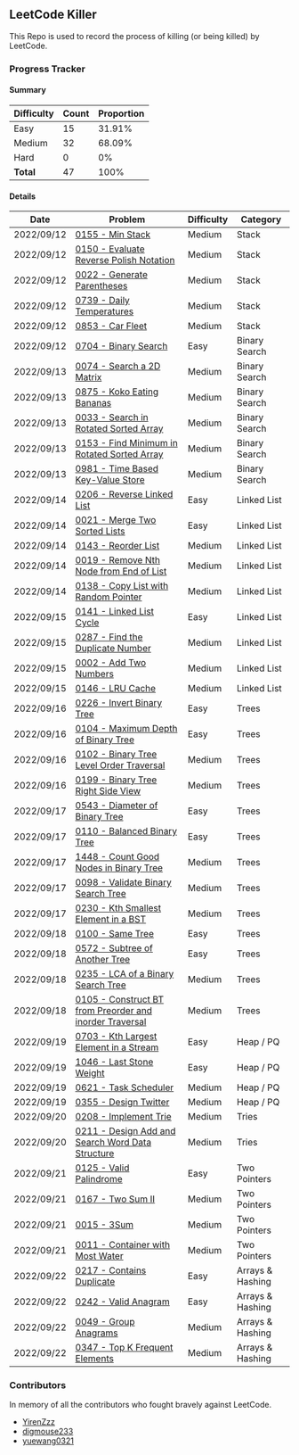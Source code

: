 ## LeetCode Killer

This Repo is used to record the process of killing (or being killed) by LeetCode. 

### Progress Tracker

#### Summary

| Difficulty | Count | Proportion |
| ---------- | ----- | ---------- |
| Easy       | 15    | 31.91%     |
| Medium     | 32    | 68.09%     |
| Hard       | 0     | 0%         |
| **Total**  | 47    | 100%       |

#### Details

| Date       | Problem                                                      | Difficulty | Category         |
| ---------- | ------------------------------------------------------------ | ---------- | ---------------- |
| 2022/09/12 | [0155 - Min Stack](https://leetcode.com/problems/min-stack/) | Medium     | Stack            |
| 2022/09/12 | [0150 - Evaluate Reverse Polish Notation](https://leetcode.com/problems/evaluate-reverse-polish-notation/) | Medium     | Stack            |
| 2022/09/12 | [0022 - Generate Parentheses](https://leetcode.com/problems/generate-parentheses/) | Medium     | Stack            |
| 2022/09/12 | [0739 - Daily Temperatures](https://leetcode.com/problems/daily-temperatures/) | Medium     | Stack            |
| 2022/09/12 | [0853 - Car Fleet](https://leetcode.com/problems/car-fleet/) | Medium     | Stack            |
| 2022/09/12 | [0704 - Binary Search](https://leetcode.com/problems/binary-search/) | Easy       | Binary Search    |
| 2022/09/13 | [0074 - Search a 2D Matrix](https://leetcode.com/problems/search-a-2d-matrix/) | Medium     | Binary Search    |
| 2022/09/13 | [0875 - Koko Eating Bananas](https://leetcode.com/problems/koko-eating-bananas/) | Medium     | Binary Search    |
| 2022/09/13 | [0033 - Search in Rotated Sorted Array](https://leetcode.com/problems/search-in-rotated-sorted-array/) | Medium     | Binary Search    |
| 2022/09/13 | [0153 - Find Minimum in Rotated Sorted Array](https://leetcode.com/problems/find-minimum-in-rotated-sorted-array/) | Medium     | Binary Search    |
| 2022/09/13 | [0981 - Time Based Key-Value Store](https://leetcode.com/problems/time-based-key-value-store/) | Medium     | Binary Search    |
| 2022/09/14 | [0206 - Reverse Linked List](https://leetcode.com/problems/reverse-linked-list/) | Easy       | Linked List      |
| 2022/09/14 | [0021 - Merge Two Sorted Lists](https://leetcode.com/problems/merge-two-sorted-lists/) | Easy       | Linked List      |
| 2022/09/14 | [0143 - Reorder List](https://leetcode.com/problems/reorder-list/) | Medium     | Linked List      |
| 2022/09/14 | [0019 - Remove Nth Node from End of List](https://leetcode.com/problems/remove-nth-node-from-end-of-list/) | Medium     | Linked List      |
| 2022/09/14 | [0138 - Copy List with Random Pointer](https://leetcode.com/problems/copy-list-with-random-pointer/) | Medium     | Linked List      |
| 2022/09/15 | [0141 - Linked List Cycle](https://leetcode.com/problems/linked-list-cycle/) | Easy       | Linked List      |
| 2022/09/15 | [0287 - Find the Duplicate Number](https://leetcode.com/problems/find-the-duplicate-number/) | Medium     | Linked List      |
| 2022/09/15 | [0002 - Add Two Numbers](https://leetcode.com/problems/add-two-numbers/) | Medium     | Linked List      |
| 2022/09/15 | [0146 - LRU Cache](https://leetcode.com/problems/lru-cache/) | Medium     | Linked List      |
| 2022/09/16 | [0226 - Invert Binary Tree](https://leetcode.com/problems/invert-binary-tree/) | Easy       | Trees            |
| 2022/09/16 | [0104 - Maximum Depth of Binary Tree](https://leetcode.com/problems/maximum-depth-of-binary-tree/) | Easy       | Trees            |
| 2022/09/16 | [0102 - Binary Tree Level Order Traversal](https://leetcode.com/problems/binary-tree-level-order-traversal/) | Medium     | Trees            |
| 2022/09/16 | [0199 - Binary Tree Right Side View](https://leetcode.com/problems/binary-tree-right-side-view/) | Medium     | Trees            |
| 2022/09/17 | [0543 - Diameter of Binary Tree](https://leetcode.com/problems/diameter-of-binary-tree/) | Easy       | Trees            |
| 2022/09/17 | [0110 - Balanced Binary Tree](https://leetcode.com/problems/balanced-binary-tree/) | Easy       | Trees            |
| 2022/09/17 | [1448 - Count Good Nodes in Binary Tree](https://leetcode.com/problems/count-good-nodes-in-binary-tree/) | Medium     | Trees            |
| 2022/09/17 | [0098 - Validate Binary Search Tree](https://leetcode.com/problems/validate-binary-search-tree/) | Medium     | Trees            |
| 2022/09/17 | [0230 - Kth Smallest Element in a BST](https://leetcode.com/problems/kth-smallest-element-in-a-bst/) | Medium     | Trees            |
| 2022/09/18 | [0100 - Same Tree](https://leetcode.com/problems/same-tree/) | Easy       | Trees            |
| 2022/09/18 | [0572 - Subtree of Another Tree](https://leetcode.com/problems/subtree-of-another-tree/) | Easy       | Trees            |
| 2022/09/18 | [0235 - LCA of a Binary Search Tree](https://leetcode.com/problems/lowest-common-ancestor-of-a-binary-search-tree/) | Medium     | Trees            |
| 2022/09/18 | [0105 - Construct BT from Preorder and inorder Traversal](https://leetcode.com/problems/construct-binary-tree-from-preorder-and-inorder-traversal/) | Medium     | Trees            |
| 2022/09/19 | [0703 - Kth Largest Element in a Stream](https://leetcode.com/problems/kth-largest-element-in-a-stream/) | Easy       | Heap / PQ        |
| 2022/09/19 | [1046 - Last Stone Weight](https://leetcode.com/problems/last-stone-weight/) | Easy       | Heap / PQ        |
| 2022/09/19 | [0621 - Task Scheduler](https://leetcode.com/problems/task-scheduler/) | Medium     | Heap / PQ        |
| 2022/09/19 | [0355 - Design Twitter](https://leetcode.com/problems/design-twitter/) | Medium     | Heap / PQ        |
| 2022/09/20 | [0208 - Implement Trie](https://leetcode.com/problems/implement-trie-prefix-tree/) | Medium     | Tries            |
| 2022/09/20 | [0211 - Design Add and Search Word Data Structure](https://leetcode.com/problems/design-add-and-search-words-data-structure/) | Medium     | Tries            |
| 2022/09/21 | [0125 - Valid Palindrome](https://leetcode.com/problems/valid-palindrome/) | Easy       | Two Pointers     |
| 2022/09/21 | [0167 - Two Sum II](https://leetcode.com/problems/two-sum-ii-input-array-is-sorted/) | Medium     | Two Pointers     |
| 2022/09/21 | [0015 - 3Sum](https://leetcode.com/problems/3sum/)           | Medium     | Two Pointers     |
| 2022/09/21 | [0011 - Container with Most Water](https://leetcode.com/problems/container-with-most-water/) | Medium     | Two Pointers     |
| 2022/09/22 | [0217 - Contains Duplicate](https://leetcode.com/problems/contains-duplicate/) | Easy       | Arrays & Hashing |
| 2022/09/22 | [0242 - Valid Anagram](https://leetcode.com/problems/valid-anagram/) | Easy       | Arrays & Hashing |
| 2022/09/22 | [0049 - Group Anagrams](https://leetcode.com/problems/group-anagrams/) | Medium     | Arrays & Hashing |
| 2022/09/22 | [0347 - Top K Frequent Elements](https://leetcode.com/problems/top-k-frequent-elements/) | Medium     | Arrays & Hashing |

### Contributors

In memory of all the contributors who fought bravely against LeetCode. 

- [YirenZzz](https://github.com/YirenZzz)
- [digmouse233](https://github.com/digmouse233)
- [yuewang0321](https://github.com/yuewang0321)

